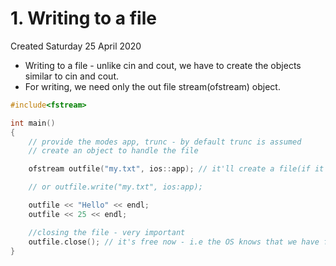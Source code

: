 # 1. Writing to a file
Created Saturday 25 April 2020

* Writing to a file - unlike cin and cout, we have to create the objects similar to cin and cout.
* For writing, we need only the out file stream(ofstream) object.
```c++
#include<fstream>

int main()
{
	// provide the modes app, trunc - by default trunc is assumed
	// create an object to handle the file

	ofstream outfile("my.txt", ios::app); // it'll create a file(if it doesn't exist), else it will open the file

	// or outfile.write("my.txt", ios:app);

	outfile << "Hello" << endl;
	outfile << 25 << endl;

	//closing the file - very important
	outfile.close(); // it's free now - i.e the OS knows that we have freed the file for other programs
}
```
